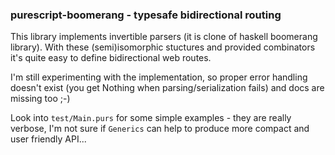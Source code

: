 ### purescript-boomerang - typesafe bidirectional routing

This library implements invertible parsers (it is clone of haskell boomerang library). With these (semi)isomorphic stuctures and provided combinators it's quite easy to define bidirectional web routes.

I'm still experimenting with the implementation, so proper error handling doesn't exist (you get Nothing when parsing/serialization fails) and docs are missing too ;-)

Look into `test/Main.purs` for some simple examples - they are really verbose, I'm not sure if `Generics` can help to produce more compact and user friendly API...
